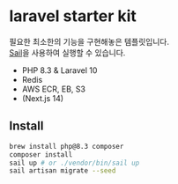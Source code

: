 # laravel starter kit

필요한 최소한의 기능을 구현해놓은 템플릿입니다.  
[Sail](https://laravel.com/docs/10.x/sail)을 사용하여 실행할 수 있습니다.

- PHP 8.3 & Laravel 10
- Redis
- AWS ECR, EB, S3
- (Next.js 14)

## Install

```bash
brew install php@8.3 composer
composer install
sail up # or ./vendor/bin/sail up 
sail artisan migrate --seed
```
